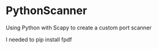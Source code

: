 # PythonScanner
Using Python with Scapy to create a custom port scanner

I needed to pip install fpdf
